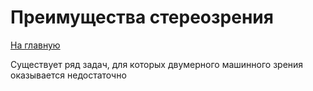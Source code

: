 # Преимущества стереозрения

[На главную](index.md)

Существует ряд задач, для которых двумерного машинного зрения оказывается недостаточно 

